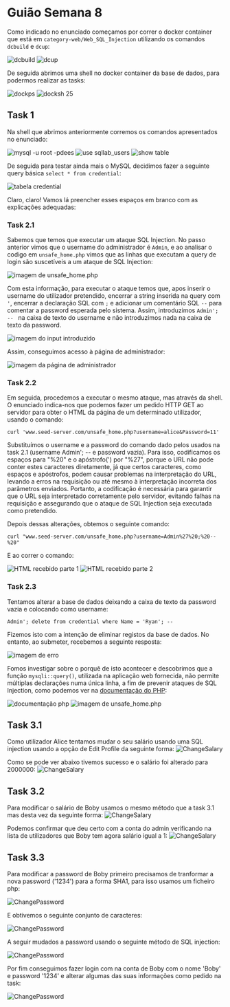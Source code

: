 # Guião Semana 8
Como indicado no enunciado começamos por correr o docker container que está em `category-web/Web_SQL_Injection` utilizando os comandos `dcbuild` e `dcup`:

![dcbuild](https://git.fe.up.pt/fsi/fsi2324/logs/l06g07/-/raw/main/images/sqli_00.png)
![dcup](https://git.fe.up.pt/fsi/fsi2324/logs/l06g07/-/raw/main/images/sqli_01.png)

De seguida abrimos uma shell no docker container da base de dados, para podermos realizar as tasks:

![dockps](https://git.fe.up.pt/fsi/fsi2324/logs/l06g07/-/raw/main/images/sqli_02.png)
![docksh 25](https://git.fe.up.pt/fsi/fsi2324/logs/l06g07/-/raw/main/images/sqli_03.png)


## Task 1
Na shell que abrimos anteriormente corremos os comandos apresentados no enunciado:

![mysql -u root -pdees](https://git.fe.up.pt/fsi/fsi2324/logs/l06g07/-/raw/main/images/sqli_045.png)
![use sqllab_users](https://git.fe.up.pt/fsi/fsi2324/logs/l06g07/-/raw/main/images/sqli_04.png)
![show table](https://git.fe.up.pt/fsi/fsi2324/logs/l06g07/-/raw/main/images/sqli_05.png)

De seguida para testar ainda mais o MySQL decidimos fazer a seguinte query básica `select * from credential`:

![tabela credential](https://git.fe.up.pt/fsi/fsi2324/logs/l06g07/-/raw/main/images/sqli_06.png)

Claro, claro! Vamos lá preencher esses espaços em branco com as explicações adequadas:

### Task 2.1
Sabemos que temos que executar um ataque SQL Injection. No passo anterior vimos que o username do administrador é `Admin`, e ao analisar o codigo em `unsafe_home.php` vimos que as linhas que executam a query de login são suscetíveis a um ataque de SQL Injection:

![imagem de unsafe_home.php](https://git.fe.up.pt/fsi/fsi2324/logs/l06g07/-/raw/main/images/sqli_13.png)

Com esta informação, para executar o ataque temos que, apos inserir o username do utilizador pretendido, encerrar a string inserida na query com `'`, encerrar a declaração SQL com `;` e adicionar um comentário SQL `--` para comentar a password esperada pelo sistema.
Assim, introduzimos `Admin'; -- ` na caixa de texto do username e não introduzimos nada na caixa de texto da password.

![imagem do input introduzido](https://git.fe.up.pt/fsi/fsi2324/logs/l06g07/-/raw/main/images/sqli_07.png)

Assim, conseguimos acesso à página de administrador:

![imagem da página de administrador](https://git.fe.up.pt/fsi/fsi2324/logs/l06g07/-/raw/main/images/sqli_08.png)

### Task 2.2
Em seguida, procedemos a executar o mesmo ataque, mas através da shell. O enunciado indica-nos que podemos fazer um pedido HTTP GET ao servidor para obter o HTML da página de um determinado utilizador, usando o comando:

```
curl 'www.seed-server.com/unsafe_home.php?username=alice&Password=11'
```

Substituímos o username e a password do comando dado pelos usados na task 2.1 (username Admin'; -- e password vazia). Para isso, codificamos os espaços para "%20" e o apóstrofo(') por "%27", porque o URL não pode conter estes caracteres diretamente, já que certos caracteres, como espaços e apóstrofos, podem causar problemas na interpretação do URL, levando a erros na requisição ou até mesmo à interpretação incorreta dos parâmetros enviados. Portanto, a codificação é necessária para garantir que o URL seja interpretado corretamente pelo servidor, evitando falhas na requisição e assegurando que o ataque de SQL Injection seja executada como pretendido.

Depois dessas alterações, obtemos o seguinte comando:

```
curl "www.seed-server.com/unsafe_home.php?username=Admin%27%20;%20--%20"
```

E ao correr o comando:

![HTML recebido parte 1](https://git.fe.up.pt/fsi/fsi2324/logs/l06g07/-/raw/main/images/sqli_11.png)
![HTML recebido parte 2](https://git.fe.up.pt/fsi/fsi2324/logs/l06g07/-/raw/main/images/sqli_10.png)

### Task 2.3
Tentamos alterar a base de dados deixando a caixa de texto da password vazia e colocando como username:

```
Admin'; delete from credential where Name = 'Ryan'; --
```

Fizemos isto com a intenção de eliminar registos da base de dados. No entanto, ao submeter, recebemos a seguinte resposta:

![imagem de erro](https://git.fe.up.pt/fsi/fsi2324/logs/l06g07/-/raw/main/images/sqli_12.png)

Fomos investigar sobre o porquê de isto acontecer e descobrimos que a função `mysqli::query()`, utilizada na aplicação web fornecida, não permite múltiplas declarações numa única linha, a fim de prevenir ataques de SQL Injection, como podemos ver na [documentação do PHP](https://www.php.net/manual/en/mysqli.quickstart.multiple-statement.php):

![documentação php](https://git.fe.up.pt/fsi/fsi2324/logs/l06g07/-/raw/main/images/sqli_14.png)
![imagem de unsafe_home.php](https://git.fe.up.pt/fsi/fsi2324/logs/l06g07/-/raw/main/images/sqli_13.png)


## Task 3.1

Como utilizador Alice tentamos mudar o seu salário usando uma SQL injection usando a opção de Edit Profile da seguinte forma: 
![ChangeSalary](https://git.fe.up.pt/fsi/fsi2324/logs/l06g07/-/raw/main/images/SQLI1.PNG)

Como se pode ver abaixo tivemos sucesso e o salário foi alterado para 2000000:
![ChangeSalary](https://git.fe.up.pt/fsi/fsi2324/logs/l06g07/-/raw/main/images/SQLI2.PNG)

## Task 3.2

Para modificar o salário de Boby usamos o mesmo método que a task 3.1 mas desta vez da seguinte forma:
![ChangeSalary](https://git.fe.up.pt/fsi/fsi2324/logs/l06g07/-/raw/main/images/SQLI4.PNG)

Podemos confirmar que deu certo com a conta do admin verificando na lista de utilizadores que Boby tem agora salário igual a 1:
![ChangeSalary](https://git.fe.up.pt/fsi/fsi2324/logs/l06g07/-/raw/main/images/SQLI5.PNG)

## Task 3.3

Para modificar a password de Boby primeiro precisamos de tranformar a nova password ('1234') para a forma SHA1, para isso usamos um ficheiro php:

![ChangePassword](https://git.fe.up.pt/fsi/fsi2324/logs/l06g07/-/raw/main/images/SQLI8.PNG)

E obtivemos o seguinte conjunto de caracteres:

![ChangePassword](https://git.fe.up.pt/fsi/fsi2324/logs/l06g07/-/raw/main/images/SQLI6.PNG)

A seguir mudados a password usando o seguinte método de SQL injection: 

![ChangePassword](https://git.fe.up.pt/fsi/fsi2324/logs/l06g07/-/raw/main/images/SQLI7.PNG)

Por fim conseguimos fazer login com na conta de Boby com o nome 'Boby' e password '1234' e alterar algumas das suas informações como pedido na task:

![ChangePassword](https://git.fe.up.pt/fsi/fsi2324/logs/l06g07/-/raw/main/images/SQL10.PNG)

